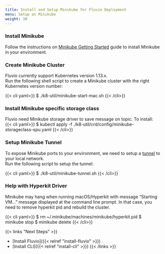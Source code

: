 ```yaml
---
title: Install and Setup Minikube for Fluvio Deployment
menu: Setup on Minikube
weight: 30
---
```


### Install Minikube

Follow the instructions on [Minikube Getting Started](https://minikube.sigs.k8s.io/docs/start) guide to install Minikube in your environment.

### Create Minikube Cluster

Fluvio currently support Kubernetes version 1.13.x.  
Run the following shell script to create a Minikube cluster with the right Kubernetes version number:

{{< cli yaml>}}
$ ./k8-util/minikube-start-mac.sh
{{< /cli>}}

### Install Minikube specific storage class

Fluvio need Minikube storage driver to save message on topic.  To install:
{{< cli yaml>}}
$ kubectl apply -f ./k8-util/crd/config/minikube-storageclass-spu.yaml
{{< /cli>}}


### Setup Minikube Tunnel

To expose Minikube ports to your environment, we need to setup a [tunnel](https://minikube.sigs.k8s.io/docs/tasks/loadbalancer/) to your local network.  
Run the following script to setup the tunnel:

{{< cli yaml>}}
$ ./k8-util/minikube-tunnel.sh
{{< /cli>}}


### Help with Hyperkit Driver
Minikube may hang when running macOS/Hyperkit with message “Starting VM…” message displayed at the command line prompt. In that case, you need to remove hyperkit pid and rebuild the cluster.

{{< cli yaml>}}
$ rm ~/.minikube/machines/minikube/hyperkit.pid
$ minikube stop
$ minikube delete
{{< /cli>}} 

{{< links "Next Steps" >}}
* [Install Fluvio]({{< relref "install-fluvio" >}})
* [Install CLI]({{< relref "install-cli" >}})
{{< /links >}}

